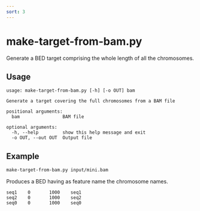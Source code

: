 ```yaml
---
sort: 3
---
```


# make-target-from-bam.py

Generate a BED target comprising the whole length of all 
the chromosomes.

## Usage

```text
usage: make-target-from-bam.py [-h] [-o OUT] bam

Generate a target covering the full chromosomes from a BAM file

positional arguments:
  bam                BAM file

optional arguments:
  -h, --help         show this help message and exit
  -o OUT, --out OUT  Output file
```

## Example

```bash
make-target-from-bam.py input/mini.bam  
```

Produces a BED having as feature name the chromosome names.

```text
seq1    0       1000    seq1
seq2    0       1000    seq2
seq0    0       1000    seq0
```
